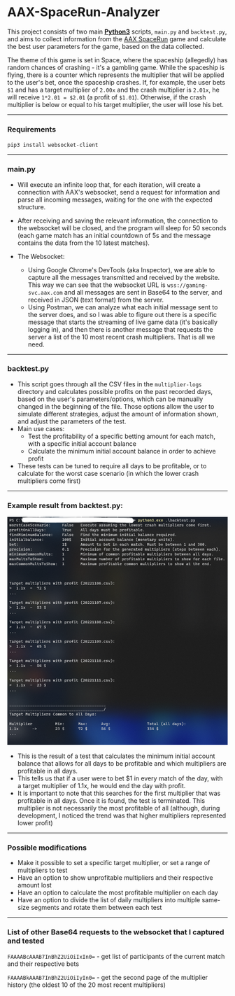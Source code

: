 # AAX-SpaceRun-Analyzer

This project consists of two main <ins>**Python3**</ins> scripts, ``main.py`` and ``backtest.py``, and aims to collect information from the [AAX SpaceRun](https://www.aax.com/en-US/campaign/game/spacerun/) game and calculate the best user parameters for the game, based on the data collected.

The theme of this game is set in Space, where the spaceship (allegedly) has random chances of crashing - it's a gambling game. While the spaceship is flying, there is a counter which represents the multiplier that will be applied to the user's bet, once the spaceship crashes.
If, for example, the user bets ``$1`` and has a target multiplier of ``2.00x`` and the crash multiplier is ``2.01x``, he will receive ``1*2.01 = $2.01`` (a profit of ``$1.01``). Otherwise, if the crash multiplier is below or equal to his target multiplier, the user will lose his bet.

---
### Requirements
``pip3 install websocket-client``

---
### main.py
- Will execute an infinite loop that, for each iteration, will create a connection with AAX's websocket, send a request for information and parse all incoming messages, waiting for the one with the expected structure.
- After receiving and saving the relevant information, the connection to the websocket will be closed, and the program will sleep for 50 seconds (each game match has an initial countdown of 5s and the message contains the data from the 10 latest matches).

- The Websocket:
    - Using Google Chrome's DevTools (aka Inspector), we are able to capture all the messages transmitted and received by the website. This way we can see that the websocket URL is ``wss://gaming-svc.aax.com`` and all messages are sent in Base64 to the server, and received in JSON (text format) from the server.
    - Using Postman, we can analyze what each initial message sent to the server does, and so I was able to figure out there is a specific message that starts the streaming of live game data (it's basically logging in), and then there is another message that requests the server a list of the 10 most recent crash multipliers. That is all we need.

---
### backtest.py
- This script goes through all the CSV files in the ``multiplier-logs`` directory and calculates possible profits on the past recorded days, based on the user's parameters/options, which can be manually changed in the beginning of the file. Those options allow the user to simulate different strategies, adjust the amount of information shown, and adjust the parameters of the test.
- Main use cases:
    - Test the profitability of a specific betting amount for each match, with a specific initial account balance
    - Calculate the minimum initial account balance in order to achieve profit
- These tests can be tuned to require all days to be profitable, or to calculate for the worst case scenario (in which the lower crash multipliers come first)

---
### Example result from backtest.py:
<p align="center">
    <img src="screenshot/Screenshot.png">
</p>

- This is the result of a test that calculates the minimum initial account balance that allows for all days to be profitable and which multipliers are profitable in all days. 
- This tells us that if a user were to bet $1 in every match of the day, with a target multiplier of 1.1x, he would end the day with profit.
- It is important to note that this searches for the first multiplier that was profitable in all days. Once it is found, the test is terminated. This multiplier is not necessarily the most profitable of all (although, during development, I noticed the trend was that higher multipliers represented lower profit)

---
### Possible modifications
- Make it possible to set a specific target multiplier, or set a range of multipliers to test
- Have an option to show unprofitable multipliers and their respective amount lost
- Have an option to calculate the most profitable multiplier on each day
- Have an option to divide the list of daily multipliers into multiple same-size segments and rotate them between each test

---
### List of other Base64 requests to the websocket that I captured and tested
``FAAAABcAAAB7InBhZ2UiOiIxIn0=``  -  get list of participants of the current match and their respective bets

``FAAAABkAAAB7InBhZ2UiOiIyIn0=``  -  get the second page of the multiplier history (the oldest 10 of the 20 most recent multipliers)
